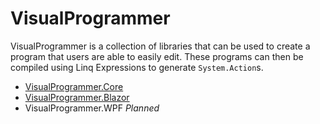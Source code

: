 # VisualProgrammer

VisualProgrammer is a collection of libraries that can be used to create a program that users are able to easily edit. These programs can then be compiled using Linq Expressions to generate `System.Action`s.

- [VisualProgrammer.Core](/VisualProgrammer.Core)
- [VisualProgrammer.Blazor](/VisualProgrammer.Blazor)
- VisualProgrammer.WPF *Planned*